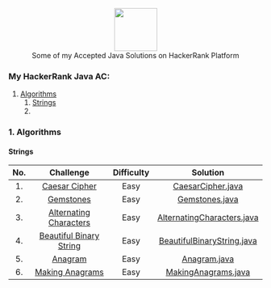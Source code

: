 <p align="center">
    <a href="https://www.hackerrank.com/jagrit_07">
        <img height=85 src="https://d3keuzeb2crhkn.cloudfront.net/hackerrank/assets/styleguide/logo_wordmark-f5c5eb61ab0a154c3ed9eda24d0b9e31.svg">
    </a>
    <br>Some of my Accepted Java Solutions on HackerRank Platform
</p>


### My HackerRank Java AC:
1. [Algorithms](#algorithms)
   1. [Strings](#Strings)
   2.            
  

 ### 1. Algorithms
 ####  Strings

| No. |                                                              Challenge                                                              | Difficulty |                                                                                  Solution                                                                                 |
|:---------:|:-----------------------------------------------------------------------------------------------------------------------------------:|:------:|:-------------------------------------------------------------------------------------------------------------------------------------------------------------------------:|
| 1. | [Caesar Cipher](https://www.hackerrank.com/challenges/caesar-cipher-1/problem)                                                         |   Easy  | [CaesarCipher.java](https://github.com/Jagrit29/HackerRank_Java_Solutions/blob/master/Problem%20Solving/Strings/CaesarCipher.java)                          |
| 2. | [Gemstones](https://www.hackerrank.com/challenges/gem-stones/)                                                         |   Easy  | [Gemstones.java](https://github.com/Jagrit29/HackerRank_Java_Solutions/blob/master/Problem%20Solving/Strings/Gemstones.java)                          |
| 3. | [Alternating Characters](https://www.hackerrank.com/challenges/alternating-characters/)                                                         |   Easy  | [AlternatingCharacters.java](https://github.com/Jagrit29/HackerRank_Java_Solutions/blob/master/Problem%20Solving/Strings/AlternatingCharacters.java)                          |
| 4. | [Beautiful Binary String](https://www.hackerrank.com/challenges/beautiful-binary-string/)                                                         |   Easy  | [BeautifulBinaryString.java](https://github.com/Jagrit29/HackerRank_Java_Solutions/blob/master/Problem%20Solving/Strings/BeautifulBinaryString.java)                          |
| 5. | [Anagram](https://www.hackerrank.com/challenges/anagram/problem?isFullScreen=true)                                                         |   Easy  | [Anagram.java](https://github.com/Jagrit29/HackerRank_Java_Solutions/blob/master/Problem%20Solving/Strings/Anagram.java)                          |
| 6. | [Making Anagrams](https://www.hackerrank.com/challenges/making-anagrams/problem?isFullScreen=false)                                                         |   Easy  | [MakingAnagrams.java](https://github.com/Jagrit29/HackerRank_Java_Solutions/blob/master/Problem%20Solving/Strings/MakingAnagrams.java)                          |


